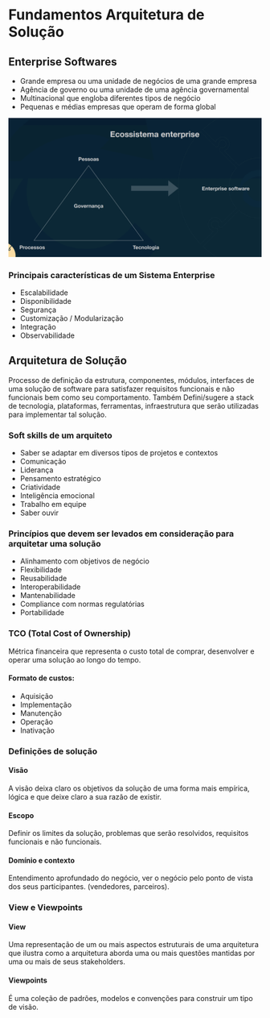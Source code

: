 # Fundamentos Arquitetura de Solução

## Enterprise Softwares 

* Grande empresa ou uma unidade de negócios de uma grande empresa 
* Agência de governo ou uma unidade de uma agência governamental
* Multinacional que engloba diferentes tipos de negócio
* Pequenas e médias empresas que operam de forma global

![Ecossistema enterprise](../assets/eco_enterprise.png)

### Principais características de um Sistema Enterprise

* Escalabilidade 
* Disponibilidade 
* Segurança 
* Customização / Modularização 
* Integração 
* Observabilidade

## Arquitetura de Solução

Processo de definição da estrutura, componentes, módulos, interfaces de uma solução de software para satisfazer requisitos funcionais e não funcionais bem como seu comportamento.
Também Defini/sugere a stack de tecnologia, plataformas, ferramentas, infraestrutura que serão utilizadas para implementar tal solução.

### Soft skills de um arquiteto

* Saber se adaptar em diversos tipos de projetos e contextos
* Comunicação
* Liderança
* Pensamento estratégico
* Criatividade
* Inteligência emocional
* Trabalho em equipe
* Saber ouvir

### Princípios que devem ser levados em consideração para arquitetar uma solução

* Alinhamento com objetivos de negócio
* Flexibilidade
* Reusabilidade
* Interoperabilidade
* Mantenabilidade
* Compliance com normas regulatórias
* Portabilidade

### TCO (Total Cost of Ownership)

Métrica financeira que representa o custo total de comprar, desenvolver e operar uma solução ao longo do tempo.

#### Formato de custos:

* Aquisição
* Implementação
* Manutenção
* Operação
* Inativação


### Definições de solução

#### Visão
A visão deixa claro os objetivos da solução de uma forma mais empírica, lógica e que deixe claro a sua razão de existir. 

#### Escopo
Definir os limites da solução, problemas que serão resolvidos, requisitos funcionais e não funcionais.

#### Domínio e contexto
Entendimento aprofundado do negócio, ver o negócio pelo ponto de vista dos seus participantes. (vendedores, parceiros).
 
### View e Viewpoints

#### View
Uma representação de um ou mais aspectos estruturais de uma arquitetura que ilustra como a arquitetura aborda uma ou mais questões mantidas por uma ou mais de seus stakeholders.

#### Viewpoints
É uma coleção de padrões, modelos e convenções para construir um tipo de visão.
